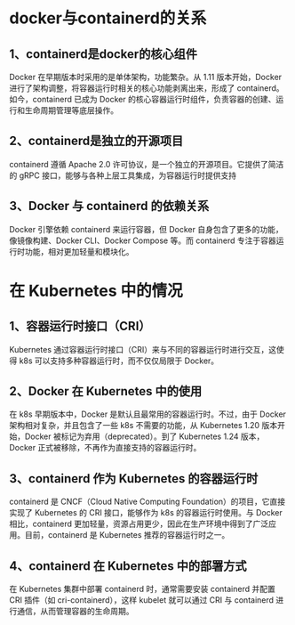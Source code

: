 # docker与containerd的关系
## 1、containerd是docker的核心组件
Docker 在早期版本时采用的是单体架构，功能繁杂。从 1.11 版本开始，Docker 进行了架构调整，将容器运行时相关的核心功能剥离出来，形成了 containerd。如今，containerd 已成为 Docker 的核心容器运行时组件，负责容器的创建、运行和生命周期管理等底层操作。
## 2、containerd是独立的开源项目
containerd 遵循 Apache 2.0 许可协议，是一个独立的开源项目。它提供了简洁的 gRPC 接口，能够与各种上层工具集成，为容器运行时提供支持
## 3、Docker 与 containerd 的依赖关系
Docker 引擎依赖 containerd 来运行容器，但 Docker 自身包含了更多的功能，像镜像构建、Docker CLI、Docker Compose 等。而 containerd 专注于容器运行时功能，相对更加轻量和模块化。

# 在 Kubernetes 中的情况
## 1、容器运行时接口（CRI）
Kubernetes 通过容器运行时接口（CRI）来与不同的容器运行时进行交互，这使得 k8s 可以支持多种容器运行时，而不仅仅局限于 Docker。
## 2、Docker 在 Kubernetes 中的使用
在 k8s 早期版本中，Docker 是默认且最常用的容器运行时。不过，由于 Docker 架构相对复杂，并且包含了一些 k8s 不需要的功能，从 Kubernetes 1.20 版本开始，Docker 被标记为弃用（deprecated）。到了 Kubernetes 1.24 版本，Docker 正式被移除，不再作为直接支持的容器运行时。
## 3、containerd 作为 Kubernetes 的容器运行时
containerd 是 CNCF（Cloud Native Computing Foundation）的项目，它直接实现了 Kubernetes 的 CRI 接口，能够作为 k8s 的容器运行时使用。与 Docker 相比，containerd 更加轻量，资源占用更少，因此在生产环境中得到了广泛应用。目前，containerd 是 Kubernetes 推荐的容器运行时之一。
## 4、containerd 在 Kubernetes 中的部署方式
在 Kubernetes 集群中部署 containerd 时，通常需要安装 containerd 并配置 CRI 插件（如 cri-containerd），这样 kubelet 就可以通过 CRI 与 containerd 进行通信，从而管理容器的生命周期。